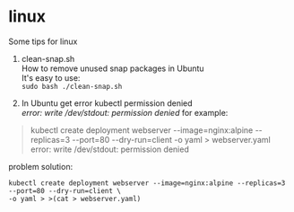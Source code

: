 # linux
Some tips for linux


1. clean-snap.sh  
   How to remove unused snap packages in Ubuntu  
   It's easy to use:  
```sudo bash ./clean-snap.sh```

2. In Ubuntu get error kubectl permission denied  
   _error: write /dev/stdout: permission denied_
for example:
>kubectl create deployment webserver --image=nginx:alpine --replicas=3 --port=80 --dry-run=client -o yaml > webserver.yaml  
>error: write /dev/stdout: permission denied

problem solution:
```
kubectl create deployment webserver --image=nginx:alpine --replicas=3 --port=80 --dry-run=client \
-o yaml > >(cat > webserver.yaml)
```  
  
